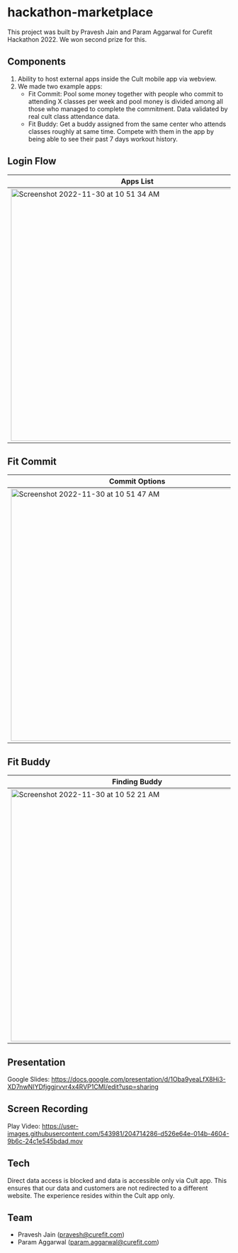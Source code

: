 # hackathon-marketplace

This project was built by Pravesh Jain and Param Aggarwal for Curefit Hackathon 2022. We won second prize for this.

## Components

1. Ability to host external apps inside the Cult mobile app via webview.
2. We made two example apps:
    - Fit Commit: Pool some money together with people who commit to attending X classes per week and pool money is divided among all those who managed to complete the commitment. Data validated by real cult class attendance data.
    - Fit Buddy: Get a buddy assigned from the same center who attends classes roughly at same time. Compete with them in the app by being able to see their past 7 days workout history. 

## Login Flow

Apps List | Login Prompt
--- | ---
<img width="570" alt="Screenshot 2022-11-30 at 10 51 34 AM" src="https://user-images.githubusercontent.com/543981/204714372-c360dcb5-b8d0-4846-9402-0f4ad6b6ed2c.png"> | <img width="570" alt="Screenshot 2022-11-30 at 10 51 39 AM" src="https://user-images.githubusercontent.com/543981/204714375-c3d181b0-7a45-4c08-a82d-9d6764faec0a.png">

## Fit Commit


Commit Options | Make Commitment | Confirmation Screen
--- | --- | ---
<img width="570" alt="Screenshot 2022-11-30 at 10 51 47 AM" src="https://user-images.githubusercontent.com/543981/204714378-e83b0fc2-c304-4e0c-bea5-6b7d2cc42694.png"> | <img width="570" alt="Screenshot 2022-11-30 at 10 51 51 AM" src="https://user-images.githubusercontent.com/543981/204714382-29371ea9-1074-4ded-b2c1-d5333c8300ec.png"> | <img width="570" alt="Screenshot 2022-11-30 at 10 52 04 AM" src="https://user-images.githubusercontent.com/543981/204714387-d1591232-693d-4752-be78-3dcb2eefe763.png">

## Fit Buddy

Finding Buddy | Buddy History
--- | ---
<img width="570" alt="Screenshot 2022-11-30 at 10 52 21 AM" src="https://user-images.githubusercontent.com/543981/204714391-2449f40a-e6c4-4ada-a930-b91e7f1cb384.png"> | <img width="570" alt="Screenshot 2022-11-30 at 10 52 26 AM" src="https://user-images.githubusercontent.com/543981/204714394-f88455c9-5c5b-445c-a7c8-cfa68941e4dd.png">

## Presentation

Google Slides: https://docs.google.com/presentation/d/1Oba9yeaLfX8Hi3-XD7nwNIYDfjggjrvvr4x4RVP1CMI/edit?usp=sharing

## Screen Recording

Play Video: https://user-images.githubusercontent.com/543981/204714286-d526e64e-014b-4604-9b6c-24c1e545bdad.mov

## Tech

Direct data access is blocked and data is accessible only via Cult app. This ensures that our data and customers are not redirected to a different website. The experience resides within the Cult app only.

## Team

- Pravesh Jain (pravesh@curefit.com)
- Param Aggarwal (param.aggarwal@curefit.com)
